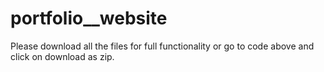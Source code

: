 # portfolio__website
Please download all the files for full functionality or go to code above and click on download as zip.
